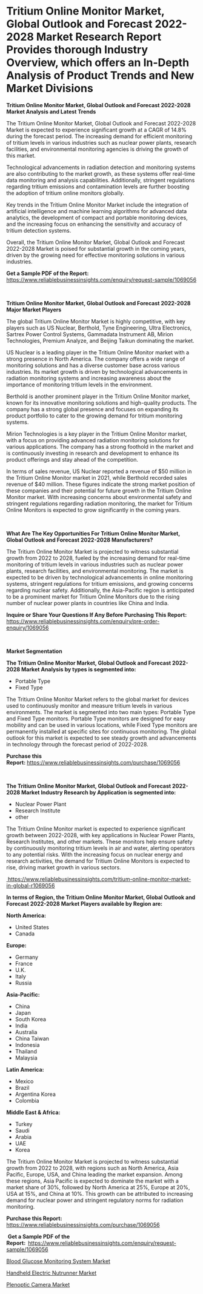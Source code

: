 <p><h1>Tritium Online Monitor Market, Global Outlook and Forecast 2022-2028 Market Research Report Provides thorough Industry Overview, which offers an In-Depth Analysis of Product Trends and New Market Divisions</h1></p><p><strong>Tritium Online Monitor Market, Global Outlook and Forecast 2022-2028 Market Analysis and Latest Trends</strong></p>
<p><p>The Tritium Online Monitor Market, Global Outlook and Forecast 2022-2028 Market is expected to experience significant growth at a CAGR of 14.8% during the forecast period. The increasing demand for efficient monitoring of tritium levels in various industries such as nuclear power plants, research facilities, and environmental monitoring agencies is driving the growth of this market. </p><p>Technological advancements in radiation detection and monitoring systems are also contributing to the market growth, as these systems offer real-time data monitoring and analysis capabilities. Additionally, stringent regulations regarding tritium emissions and contamination levels are further boosting the adoption of tritium online monitors globally.</p><p>Key trends in the Tritium Online Monitor Market include the integration of artificial intelligence and machine learning algorithms for advanced data analytics, the development of compact and portable monitoring devices, and the increasing focus on enhancing the sensitivity and accuracy of tritium detection systems.</p><p>Overall, the Tritium Online Monitor Market, Global Outlook and Forecast 2022-2028 Market is poised for substantial growth in the coming years, driven by the growing need for effective monitoring solutions in various industries.</p></p>
<p><strong>Get a Sample PDF of the Report:&nbsp;</strong> <a href="https://www.reliablebusinessinsights.com/enquiry/request-sample/1069056">https://www.reliablebusinessinsights.com/enquiry/request-sample/1069056</a></p>
<p>&nbsp;</p>
<p><strong>Tritium Online Monitor Market, Global Outlook and Forecast 2022-2028 Major Market Players</strong></p>
<p><p>The global Tritium Online Monitor Market is highly competitive, with key players such as US Nuclear, Berthold, Tyne Engineering, Ultra Electronics, Sartrex Power Control Systems, Gammadata Instrument AB, Mirion Technologies, Premium Analyze, and Beijing Taikun dominating the market.</p><p>US Nuclear is a leading player in the Tritium Online Monitor market with a strong presence in North America. The company offers a wide range of monitoring solutions and has a diverse customer base across various industries. Its market growth is driven by technological advancements in radiation monitoring systems and increasing awareness about the importance of monitoring tritium levels in the environment.</p><p>Berthold is another prominent player in the Tritium Online Monitor market, known for its innovative monitoring solutions and high-quality products. The company has a strong global presence and focuses on expanding its product portfolio to cater to the growing demand for tritium monitoring systems.</p><p>Mirion Technologies is a key player in the Tritium Online Monitor market, with a focus on providing advanced radiation monitoring solutions for various applications. The company has a strong foothold in the market and is continuously investing in research and development to enhance its product offerings and stay ahead of the competition.</p><p>In terms of sales revenue, US Nuclear reported a revenue of $50 million in the Tritium Online Monitor market in 2021, while Berthold recorded sales revenue of $40 million. These figures indicate the strong market position of these companies and their potential for future growth in the Tritium Online Monitor market. With increasing concerns about environmental safety and stringent regulations regarding radiation monitoring, the market for Tritium Online Monitors is expected to grow significantly in the coming years.</p></p>
<p>&nbsp;</p>
<p><strong>What Are The Key Opportunities For Tritium Online Monitor Market, Global Outlook and Forecast 2022-2028 Manufacturers?</strong></p>
<p><p>The Tritium Online Monitor Market is projected to witness substantial growth from 2022 to 2028, fueled by the increasing demand for real-time monitoring of tritium levels in various industries such as nuclear power plants, research facilities, and environmental monitoring. The market is expected to be driven by technological advancements in online monitoring systems, stringent regulations for tritium emissions, and growing concerns regarding nuclear safety. Additionally, the Asia-Pacific region is anticipated to be a prominent market for Tritium Online Monitors due to the rising number of nuclear power plants in countries like China and India.</p></p>
<p><strong>Inquire or Share Your Questions If Any Before Purchasing This Report:</strong> <a href="https://www.reliablebusinessinsights.com/enquiry/pre-order-enquiry/1069056">https://www.reliablebusinessinsights.com/enquiry/pre-order-enquiry/1069056</a></p>
<p>&nbsp;</p>
<p><strong>Market Segmentation</strong></p>
<p><strong>The Tritium Online Monitor Market, Global Outlook and Forecast 2022-2028 Market Analysis by types is segmented into:</strong></p>
<p><ul><li>Portable Type</li><li>Fixed Type</li></ul></p>
<p><p>The Tritium Online Monitor Market refers to the global market for devices used to continuously monitor and measure tritium levels in various environments. The market is segmented into two main types: Portable Type and Fixed Type monitors. Portable Type monitors are designed for easy mobility and can be used in various locations, while Fixed Type monitors are permanently installed at specific sites for continuous monitoring. The global outlook for this market is expected to see steady growth and advancements in technology through the forecast period of 2022-2028.</p></p>
<p><strong>Purchase this Report:&nbsp;</strong><a href="https://www.reliablebusinessinsights.com/purchase/1069056">https://www.reliablebusinessinsights.com/purchase/1069056</a></p>
<p>&nbsp;</p>
<p><strong>The Tritium Online Monitor Market, Global Outlook and Forecast 2022-2028 Market Industry Research by Application is segmented into:</strong></p>
<p><ul><li>Nuclear Power Plant</li><li>Research Institute</li><li>other</li></ul></p>
<p><p>The Tritium Online Monitor market is expected to experience significant growth between 2022-2028, with key applications in Nuclear Power Plants, Research Institutes, and other markets. These monitors help ensure safety by continuously monitoring tritium levels in air and water, alerting operators to any potential risks. With the increasing focus on nuclear energy and research activities, the demand for Tritium Online Monitors is expected to rise, driving market growth in various sectors.</p></p>
<p><a href="https://www.reliablebusinessinsights.com/tritium-online-monitor-market-in-global-r1069056">&nbsp;https://www.reliablebusinessinsights.com/tritium-online-monitor-market-in-global-r1069056</a></p>
<p><strong>In terms of Region, the Tritium Online Monitor Market, Global Outlook and Forecast 2022-2028 Market Players available by Region are:</strong></p>
<p>
    <p> <strong> North America: </strong>
        <ul>
            <li>United States</li>
            <li>Canada</li>
        </ul>
        </p> 
    <p> <strong> Europe: </strong>
        <ul>
            <li>Germany</li>
            <li>France</li>
            <li>U.K.</li>
            <li>Italy</li>
            <li>Russia</li>
        </ul>
        </p> 
    <p> <strong> Asia-Pacific: </strong>
        <ul>
            <li>China</li>
            <li>Japan</li>
            <li>South Korea</li>
            <li>India</li>
            <li>Australia</li>
            <li>China Taiwan</li>
            <li>Indonesia</li>
            <li>Thailand</li>
            <li>Malaysia</li>
        </ul>
        </p> 
    <p> <strong> Latin America: </strong>
        <ul>
            <li>Mexico</li>
            <li>Brazil</li>
            <li>Argentina Korea</li>
            <li>Colombia</li>
        </ul>
        </p> 
    <p> <strong> Middle East & Africa: </strong>
        <ul>
            <li>Turkey</li>
            <li>Saudi</li>
            <li>Arabia</li>
            <li>UAE</li>
            <li>Korea</li>
        </ul>
    </p>
    </p>
<p><p>The Tritium Online Monitor Market is projected to witness substantial growth from 2022 to 2028, with regions such as North America, Asia Pacific, Europe, USA, and China leading the market expansion. Among these regions, Asia Pacific is expected to dominate the market with a market share of 30%, followed by North America at 25%, Europe at 20%, USA at 15%, and China at 10%. This growth can be attributed to increasing demand for nuclear power and stringent regulatory norms for radiation monitoring.</p></p>
<p><strong>Purchase this Report: </strong><a href="https://www.reliablebusinessinsights.com/purchase/1069056">https://www.reliablebusinessinsights.com/purchase/1069056</a></p>
<p>&nbsp;<strong>Get a Sample PDF of the Report:&nbsp;&nbsp;</strong><a href="https://www.reliablebusinessinsights.com/enquiry/request-sample/1069056">https://www.reliablebusinessinsights.com/enquiry/request-sample/1069056</a></p>
<p><strong></strong></p>
<p><p><a href="https://github.com/alanPerkins1921/Market-Research-Report-List-1/blob/main/blood-glucose-monitoring-system-market.md">Blood Glucose Monitoring System Market</a></p><p><a href="https://github.com/mandarincruisesvn/Market-Research-Report-List-1/blob/main/handheld-electric-nutrunner-market.md">Handheld Electric Nutrunner Market</a></p><p><a href="https://github.com/RichRobinson5/Market-Research-Report-List-6/blob/main/plenoptic-camera-market.md">Plenoptic Camera Market</a></p></p>